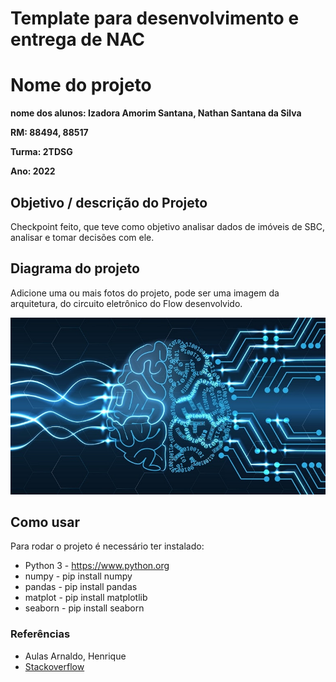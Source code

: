 # Template para desenvolvimento e entrega de NAC


# Nome do projeto

**nome dos alunos: Izadora Amorim Santana, Nathan Santana da Silva**

**RM: 88494, 88517**

**Turma: 2TDSG**

**Ano: 2022**

## Objetivo / descrição do Projeto

Checkpoint feito, que teve como objetivo analisar dados de imóveis de SBC, analisar e tomar decisões com ele.

## Diagrama do projeto

Adicione uma ou mais fotos do projeto, pode ser uma imagem da arquitetura, do circuito eletrônico do Flow desenvolvido. 

<img src="/imagem.jpg" width="550">


## Como usar

Para rodar o projeto é necessário ter instalado:
* Python 3 - https://www.python.org
* numpy - pip install numpy
* pandas - pip install pandas
* matplot - pip install matplotlib
* seaborn - pip install seaborn


### Referências 

* Aulas Arnaldo, Henrique
* [Stackoverflow](https://stackoverflow.com)
